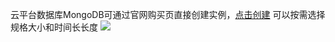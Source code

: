 ﻿云平台数据库MongoDB可通过官网购买页直接创建实例，[点击创建](https://buy.ctce.fsphere.cmongodb)
可以按需选择规格大小和时间长长度
![](https://mc.qcloudimg.com/static/img/1edb457d1e0719469862c64aa839b0a0/chuangjianshili.png)